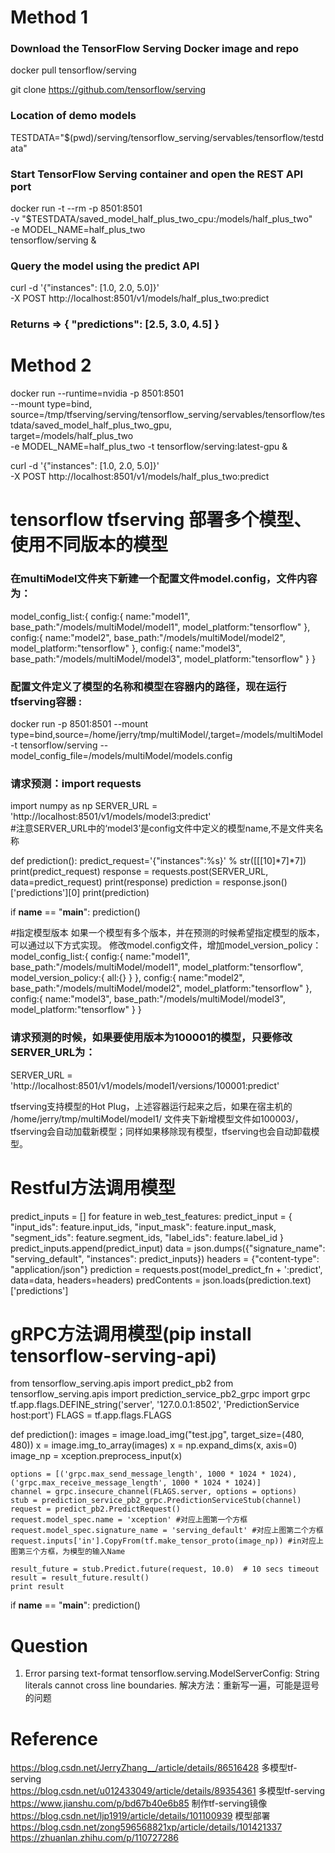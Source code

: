 # Method 1
### Download the TensorFlow Serving Docker image and repo
docker pull tensorflow/serving

git clone https://github.com/tensorflow/serving
### Location of demo models
TESTDATA="$(pwd)/serving/tensorflow_serving/servables/tensorflow/testdata"

### Start TensorFlow Serving container and open the REST API port
docker run -t --rm -p 8501:8501 \
    -v "$TESTDATA/saved_model_half_plus_two_cpu:/models/half_plus_two" \
    -e MODEL_NAME=half_plus_two \
    tensorflow/serving &

### Query the model using the predict API
curl -d '{"instances": [1.0, 2.0, 5.0]}' \
    -X POST http://localhost:8501/v1/models/half_plus_two:predict

### Returns => { "predictions": [2.5, 3.0, 4.5] }

# Method 2
docker run --runtime=nvidia -p 8501:8501 \
--mount type=bind,\
source=/tmp/tfserving/serving/tensorflow_serving/servables/tensorflow/testdata/saved_model_half_plus_two_gpu,\
target=/models/half_plus_two \
  -e MODEL_NAME=half_plus_two -t tensorflow/serving:latest-gpu &

curl -d '{"instances": [1.0, 2.0, 5.0]}' \
  -X POST http://localhost:8501/v1/models/half_plus_two:predict


# tensorflow tfserving 部署多个模型、使用不同版本的模型
### 在multiModel文件夹下新建一个配置文件model.config，文件内容为：
model_config_list:{
    config:{
      name:"model1",
      base_path:"/models/multiModel/model1",
      model_platform:"tensorflow"
    },
    config:{
      name:"model2",
      base_path:"/models/multiModel/model2",
      model_platform:"tensorflow"
    },
    config:{
      name:"model3",
      base_path:"/models/multiModel/model3",
      model_platform:"tensorflow"
    } 
}

### 配置文件定义了模型的名称和模型在容器内的路径，现在运行tfserving容器 :
docker run -p 8501:8501 --mount type=bind,source=/home/jerry/tmp/multiModel/,target=/models/multiModel \
 -t tensorflow/serving --model_config_file=/models/multiModel/models.config

### 请求预测：import requests 
import numpy as np 
SERVER_URL = 'http://localhost:8501/v1/models/model3:predict'  
#注意SERVER_URL中的‘model3’是config文件中定义的模型name,不是文件夹名称

def prediction(): 
    predict_request='{"instances":%s}' % str([[[10]*7]*7]) 
    print(predict_request) 
    response = requests.post(SERVER_URL, data=predict_request) 
    print(response)
    prediction = response.json()['predictions'][0] 
    print(prediction) 

if __name__ == "__main__": 
    prediction()

#指定模型版本
如果一个模型有多个版本，并在预测的时候希望指定模型的版本，可以通过以下方式实现。
修改model.config文件，增加model_version_policy：
model_config_list:{
    config:{
      name:"model1",
      base_path:"/models/multiModel/model1",
      model_platform:"tensorflow",
      model_version_policy:{
        all:{}
      }
    },
    config:{
      name:"model2",
      base_path:"/models/multiModel/model2",
      model_platform:"tensorflow"
    },
    config:{
      name:"model3",
      base_path:"/models/multiModel/model3",
      model_platform:"tensorflow"
    } 
}

### 请求预测的时候，如果要使用版本为100001的模型，只要修改SERVER_URL为：
SERVER_URL = 'http://localhost:8501/v1/models/model1/versions/100001:predict' 

tfserving支持模型的Hot Plug，上述容器运行起来之后，如果在宿主机的 /home/jerry/tmp/multiModel/model1/ 文件夹下新增模型文件如100003/，tfserving会自动加载新模型；同样如果移除现有模型，tfserving也会自动卸载模型。
# Restful方法调用模型
predict_inputs = []
for feature in web_test_features:
    predict_input = {
        "input_ids": feature.input_ids,
        "input_mask": feature.input_mask,
        "segment_ids": feature.segment_ids,
        "label_ids": feature.label_id
    }
    predict_inputs.append(predict_input)
data = json.dumps({"signature_name": "serving_default", "instances": predict_inputs})
headers = {"content-type": "application/json"}
prediction = requests.post(model_predict_fn + ':predict', data=data, headers=headers)
predContents = json.loads(prediction.text)['predictions']

# gRPC方法调用模型(pip install tensorflow-serving-api)

from tensorflow_serving.apis import predict_pb2
from tensorflow_serving.apis import prediction_service_pb2_grpc
import grpc
tf.app.flags.DEFINE_string('server', '127.0.0.1:8502', 'PredictionService host:port')
FLAGS = tf.app.flags.FLAGS

def prediction():
    images = image.load_img("test.jpg", target_size=(480, 480))
    x = image.img_to_array(images)
    x = np.expand_dims(x, axis=0)
    image_np = xception.preprocess_input(x)

    options = [('grpc.max_send_message_length', 1000 * 1024 * 1024), ('grpc.max_receive_message_length', 1000 * 1024 * 1024)]
    channel = grpc.insecure_channel(FLAGS.server, options = options)
    stub = prediction_service_pb2_grpc.PredictionServiceStub(channel)
    request = predict_pb2.PredictRequest()
    request.model_spec.name = 'xception' #对应上图第一个方框
    request.model_spec.signature_name = 'serving_default' #对应上图第二个方框
    request.inputs['in'].CopyFrom(tf.make_tensor_proto(image_np)) #in对应上图第三个方框，为模型的输入Name

    result_future = stub.Predict.future(request, 10.0)  # 10 secs timeout
    result = result_future.result()
    print result

if __name__ == "__main__":
    prediction()
# Question
1. Error parsing text-format tensorflow.serving.ModelServerConfig: String literals cannot cross line boundaries.
解决方法：重新写一遍，可能是逗号的问题

# Reference
https://blog.csdn.net/JerryZhang__/article/details/86516428   多模型tf-serving  
https://blog.csdn.net/u012433049/article/details/89354361  多模型tf-serving  
https://www.jianshu.com/p/bd67b40e6b85      制作tf-serving镜像  
https://blog.csdn.net/ljp1919/article/details/101100939  模型部署  
https://blog.csdn.net/zong596568821xp/article/details/101421337
https://zhuanlan.zhihu.com/p/110727286
